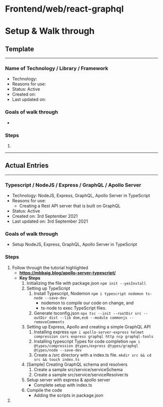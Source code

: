 # Frontend/web/react-graphql
# Setup & Walk through


## Template

--------------------------------

### Name of Technology / Library / Framework
- Technology:
- Reasons for use: 
- Status: Active
- Created on:
- Last updated on: 

### Goals of walk through
- 

### Steps
1.  

--------------------------------

## Actual Entries

--------------------------------


### Typescript / NodeJS / Express / GraphQL / Apollo Server
- Technology: NodeJS, Express, GraphQL, Apollo Server in TypeScript
- Reasons for use:
  - Creating a Rest API server that is built on GraphQL
- Status: Active
- Created on: 3rd September 2021
- Last updated on: 3rd September 2021

### Goals of walk through
- Setup NodeJS, Express, GraphQL, Apollo Server in TypeScript

### Steps
1. Follow through the tutorial highlighted
   - **https://mbbaig.blog/apollo-server-typescript/**
   - **Key Steps**
     1. Initializing the file with package.json
        ```npm init --yesInstall```
     2. Setting up TypeScript
        1. Install Typescript, Nodemon
           ```npm i typescript nodemon ts-node --save-dev```
             - nodemon to compile our code on change, and 
             - ts-node to exec TypeScript files.
        2. Generate tsconfig.json
           ```npx tsc --init --rootDir src --outDir dist --lib dom,es6 --module commonjs --removeComments```
     3. Setting up Express, Apollo and creating a simple GraphQL API
        1. Installing express
           ```npm i apollo-server-express helmet compression cors express graphql http ncp graphql-tools```
        2. Installing typescript Types for code completion
           ```npm i @types/compression @types/express @types/graphql @types/node --save-dev```
        3. Create a /src directory with a index.ts file.
           ```mkdir src && cd src && touch index.ts```
     4. [Sample] Creating GraphQL schema and resolvers
        1. Create a sample src/service/serviceSchema
        2. Create a sample src/service/serviceResolver.ts
     5. Setup server with express & apollo server
        - Complete setup with index.ts
     6. Compile the code
        - Adding the scripts in package.json
2. 
